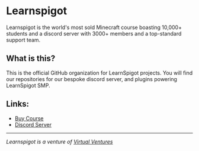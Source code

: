 # Learnspigot
Learnspigot is the world's most sold Minecraft course boasting 10,000+ students and a discord server with 3000+ members and a top-standard support team.

## What is this?
This is the official GitHub organization for LearnSpigot projects. You will find our repositories for our bespoke discord server, and plugins powering
LearnSpigot SMP.

## Links:
- [Buy Course](https://learnspigot.com)
- [Discord Server](https://learnspigot.com)

---
*Learnspigot is a venture of [Virtual Ventures](https://virtualventures.io)*
